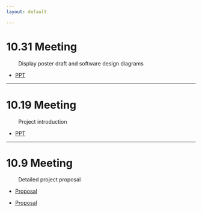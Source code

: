 ```yaml
---
layout: default

---
```


# 10.31 Meeting

&emsp;&emsp; Display poster draft and software design diagrams 

- <a href="https://github.com/zeo513/HDMProject/raw/master/docs/10.31Health-Institute-Zoe的副本.pdf">PPT</a>

---

# 10.19 Meeting

&emsp;&emsp; Project introduction 

- <a href="https://github.com/zeo513/HDMProject/raw/master/docs/10.19_Zoe.pptx的替身">PPT</a>

---

# 10.9 Meeting

&emsp;&emsp; Detailed project proposal 

- <a href="https://github.com/zeo513/HDMProject/raw/master/docs/Jinghan LIU_16518804_Project_Proposal.pdf">Proposal</a>



- <a href="https://github.com/5656hcx/HDMProject/raw/master/docs/Project_Proposal.pdf">Proposal</a>
